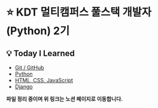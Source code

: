 # ⭐ KDT 멀티캠퍼스 풀스택 개발자(Python) 2기

## 💡 Today I Learned
- [Git / GitHub](https://harmonious-muskox-8ce.notion.site/Git-GitHub-f0cd3192ede84710836315a91acc0c1d)
- [Python](https://harmonious-muskox-8ce.notion.site/Python-e507ab6b7dc8401e9c1ad9084ced6830)
- [HTML, CSS, JavaScript](https://harmonious-muskox-8ce.notion.site/HTML-CSS-JavaScript-d3e42dea28814ea3b8238ee32a3ae5be?pvs=4)
- [Django](https://harmonious-muskox-8ce.notion.site/Django-23d3a9c8a3044f4fa230758fa118abfa)

**파일 정리 중이며 위 링크는 노션 페이지로 이동합니다.**